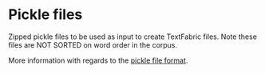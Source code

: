 # Pickle files

Zipped pickle files to be used as input to create TextFabric files.
Note these files are NOT SORTED on word order in the corpus.

More information with regards to the [pickle file format](https://docs.python.org/3/library/pickle.html).

